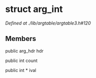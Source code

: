 # struct arg_int

*Defined at ./lib/argtable/argtable3.h#120*

## Members

public arg_hdr hdr

public int count

public int * ival



